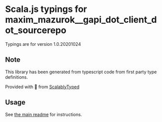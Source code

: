 
# Scala.js typings for maxim_mazurok__gapi_dot_client_dot_sourcerepo

Typings are for version 1.0.20201024



## Note
This library has been generated from typescript code from first party type definitions.

Provided with :purple_heart: from [ScalablyTyped](https://github.com/oyvindberg/ScalablyTyped)

## Usage
See [the main readme](../../readme.md) for instructions.


